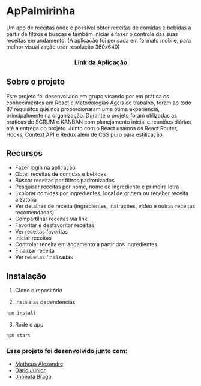 # ApPalmirinha

Um app de receitas onde é possível obter receitas de comidas e bebidas a partir de filtros e buscas e também iniciar e fazer o controle das suas receitas em andamento. (A aplicação foi pensada em formato mobile, para melhor visualização usar resolução 360x640)

### <p align="center">[Link da Aplicação](https://appalmirinha.herokuapp.com/)</p>

## Sobre o projeto

Este projeto foi desenvolvido em grupo visando por em prática os conhecimentos em React e Metodologias Ágeis de trabalho, foram ao todo 87 requisitos que nos proporcionaram uma ótima experiencia, principalmente na organização. Durante o projeto foram utilizadas as praticas de SCRUM e KANBAN com planejamento inicial e reuniões diárias até a entrega do projeto. Junto com o React usamos os React Router, Hooks, Context API e Redux além de CSS puro para estilização.

## Recursos

- Fazer login na aplicação
- Obter receitas de comidas e bebidas
- Buscar receitas por filtros padronizados
- Pesquisar receitas por nome, nome de ingrediente e primeira letra
- Explorar comidas por ingredientes, local de origem ou receber receita aleatória
- Ver detalhes de receita (ingredientes, instruções, vídeo e outras receitas recomendadas)
- Compartilhar receitas via link
- Favoritar e desfavoritar receitas
- Ver receitas favoritas
- Iniciar receitas
- Controlar receita em andamento a partir dos ingredientes
- Finalizar receita
- Ver receitas finalizadas

## Instalação

1. Clone o repositório

2. Instale as dependencias

```javascript
npm install
```

3. Rode o app

```javascript
npm start
```

### Esse projeto foi desenvolvido junto com:

* [Matheus Alexandre](https://github.com/alexandremhm)
* [Dario Junior](https://github.com/DarioJunior)
* [Jhonata Braga](https://github.com/jhonatavbrg)
